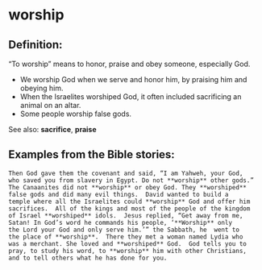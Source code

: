 worship
=======

Definition:
-----------

“To worship” means to honor, praise and obey someone, especially God.

-   We worship God when we serve and honor him, by praising him and
    obeying him.
-   When the Israelites worshiped God, it often included sacrificing an
    animal on an altar.
-   Some people worship false gods.

See also: **sacrifice**, **praise**

Examples from the Bible stories:
--------------------------------

    Then God gave them the covenant and said, “I am Yahweh, your God,
    who saved you from slavery in Egypt. Do not **worship** other gods.”
    The Canaanites did not **worship** or obey God. They **worshiped**
    false gods and did many evil things.  David wanted to build a
    temple where all the Israelites could **worship** God and offer him
    sacrifices.  All of the kings and most of the people of the kingdom
    of Israel **worshiped** idols.  Jesus replied, “Get away from me,
    Satan! In God’s word he commands his people, ‘**Worship** only
    the Lord your God and only serve him.’” the Sabbath, he  went to
    the place of **worship**.  There they met a woman named Lydia who
    was a merchant. She loved and **worshiped** God.  God tells you to
    pray, to study his word, to **worship** him with other Christians,
    and to tell others what he has done for you.
